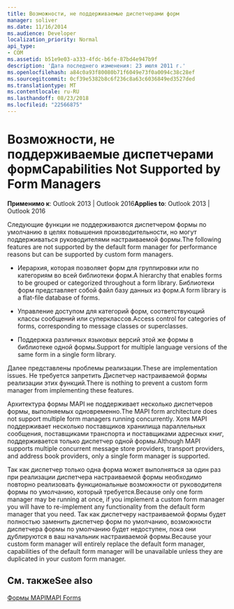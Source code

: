```yaml
---
title: Возможности, не поддерживаемые диспетчерами форм
manager: soliver
ms.date: 11/16/2014
ms.audience: Developer
localization_priority: Normal
api_type:
- COM
ms.assetid: b51e9e03-a333-4fdc-b6fe-87bd4e947b9f
description: 'Дата последнего изменения: 23 июля 2011 г.'
ms.openlocfilehash: a84c0a93f80080b71f6049e73f0a0094c38c28ef
ms.sourcegitcommit: 0cf39e5382b8c6f236c8a63c6036849ed3527ded
ms.translationtype: MT
ms.contentlocale: ru-RU
ms.lasthandoff: 08/23/2018
ms.locfileid: "22566875"
---
```

# <a name="capabilities-not-supported-by-form-managers"></a><span data-ttu-id="bba0d-103">Возможности, не поддерживаемые диспетчерами форм</span><span class="sxs-lookup"><span data-stu-id="bba0d-103">Capabilities Not Supported by Form Managers</span></span>

  
  
<span data-ttu-id="bba0d-104">**Применимо к**: Outlook 2013 | Outlook 2016</span><span class="sxs-lookup"><span data-stu-id="bba0d-104">**Applies to**: Outlook 2013 | Outlook 2016</span></span> 
  
<span data-ttu-id="bba0d-105">Следующие функции не поддерживаются диспетчером формы по умолчанию в целях повышения производительности, но могут поддерживаться руководителями настраиваемой формы.</span><span class="sxs-lookup"><span data-stu-id="bba0d-105">The following features are not supported by the default form manager for performance reasons but can be supported by custom form managers.</span></span>
  
- <span data-ttu-id="bba0d-106">Иерархия, которая позволяет форм для группировки или по категориям во всей библиотеки форм.</span><span class="sxs-lookup"><span data-stu-id="bba0d-106">A hierarchy that enables forms to be grouped or categorized throughout a form library.</span></span> <span data-ttu-id="bba0d-107">Библиотеки форм представляет собой файл базу данных из форм.</span><span class="sxs-lookup"><span data-stu-id="bba0d-107">A form library is a flat-file database of forms.</span></span>
    
- <span data-ttu-id="bba0d-108">Управление доступом для категорий форм, соответствующий классы сообщений или суперклассов.</span><span class="sxs-lookup"><span data-stu-id="bba0d-108">Access control for categories of forms, corresponding to message classes or superclasses.</span></span>
    
- <span data-ttu-id="bba0d-109">Поддержка различных языковых версий этой же формы в библиотеке одной формы.</span><span class="sxs-lookup"><span data-stu-id="bba0d-109">Support for multiple language versions of the same form in a single form library.</span></span>
    
<span data-ttu-id="bba0d-110">Далее представлены проблемы реализации.</span><span class="sxs-lookup"><span data-stu-id="bba0d-110">These are implementation issues.</span></span> <span data-ttu-id="bba0d-111">Не требуется запретить Диспетчер настраиваемой формы реализации этих функций.</span><span class="sxs-lookup"><span data-stu-id="bba0d-111">There is nothing to prevent a custom form manager from implementing these features.</span></span>
  
<span data-ttu-id="bba0d-112">Архитектура формы MAPI не поддерживает несколько диспетчеров формы, выполняемых одновременно.</span><span class="sxs-lookup"><span data-stu-id="bba0d-112">The MAPI form architecture does not support multiple form managers running concurrently.</span></span> <span data-ttu-id="bba0d-113">Хотя MAPI поддерживает несколько поставщиков хранилища параллельных сообщения, поставщиками транспорта и поставщиками адресных книг, поддерживается только диспетчер одной формы.</span><span class="sxs-lookup"><span data-stu-id="bba0d-113">Although MAPI supports multiple concurrent message store providers, transport providers, and address book providers, only a single form manager is supported.</span></span>
  
<span data-ttu-id="bba0d-114">Так как диспетчер только одна форма может выполняться за один раз при реализации диспетчера настраиваемой формы необходимо повторно реализовать функциональные возможности от руководителя формы по умолчанию, который требуется.</span><span class="sxs-lookup"><span data-stu-id="bba0d-114">Because only one form manager may be running at once, if you implement a custom form manager you will have to re-implement any functionality from the default form manager that you need.</span></span> <span data-ttu-id="bba0d-115">Так как диспетчеру настраиваемой формы будет полностью заменить диспетчер форм по умолчанию, возможности диспетчера формы по умолчанию будет недоступен, пока они дублируются в ваш начальник настраиваемой формы.</span><span class="sxs-lookup"><span data-stu-id="bba0d-115">Because your custom form manager will entirely replace the default form manager, capabilities of the default form manager will be unavailable unless they are duplicated in your custom form manager.</span></span>
  
## <a name="see-also"></a><span data-ttu-id="bba0d-116">См. также</span><span class="sxs-lookup"><span data-stu-id="bba0d-116">See also</span></span>



[<span data-ttu-id="bba0d-117">Формы MAPI</span><span class="sxs-lookup"><span data-stu-id="bba0d-117">MAPI Forms</span></span>](mapi-forms.md)

